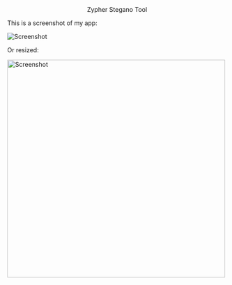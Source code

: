 <center>Zypher Stegano Tool</center>


This is a screenshot of my app:

![Screenshot](screenshot.png)

Or resized:

<img src="screenshot.png" alt="Screenshot" width="500">
